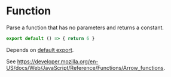 # Function

Parse a function that has no parameters and returns a constant.

```js
export default () => { return 6 }
```

Depends on [default export](./2110-default-export.md).

See https://developer.mozilla.org/en-US/docs/Web/JavaScript/Reference/Functions/Arrow_functions.